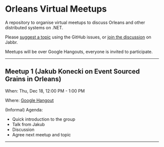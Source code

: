 # Orleans Virtual Meetups

A repository to organise virtual meetups to discuss Orleans and other distributed systems on .NET.

Please [suggest a topic](https://github.com/OrleansContrib/meetups/issues/1) using the GitHub issues, or [join the discussion](https://jabbr.net/#/rooms/orleans) on Jabbr.

Meetups will be over Google Hangouts, everyone is invited to participate.



---

## Meetup 1 (Jakub Konecki on Event Sourced Grains in Orleans)

When: Thu, Dec 18, 12:00 PM - 1:00 PM

Where: [Google Hangout](https://plus.google.com/events/cprijioqudo73bmsc5thgu0rlo4)

(Informal) Agenda:

* Quick introduction to the group
* Talk from Jakub
* Discussion
* Agree next meetup and topic 

---